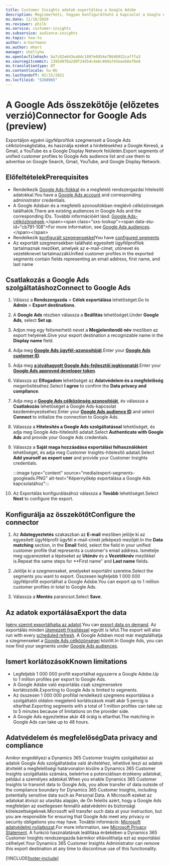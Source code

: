 ```yaml
---
title: Customer Insights adatok exportálása a Google Adsbe
description: Megismerheti, hogyan konfigurálható a kapcsolat a Google Adsszal.
ms.date: 11/18/2020
ms.reviewer: philk
ms.service: customer-insights
ms.subservice: audience-insights
ms.topic: how-to
author: m-hartmann
ms.author: mhart
manager: shellyha
ms.openlocfilehash: ba7c82e643ea0dc1897e0954e78646932cafffa3
ms.sourcegitcommit: 139548f8a2d0f24d54c4a6c404a743eeeb8ef8e0
ms.translationtype: HT
ms.contentlocale: hu-HU
ms.lasthandoff: 02/15/2021
ms.locfileid: "5268965"
---
```

# <a name="connector-for-google-ads-preview"></a><span data-ttu-id="cb791-103">A Google Ads összekötője (előzetes verzió)</span><span class="sxs-lookup"><span data-stu-id="cb791-103">Connector for Google Ads (preview)</span></span>

<span data-ttu-id="cb791-104">Exportáljon egyéni ügyfélprofilok szegmenseit a Google Ads célközönséglistába, és használja ezeket a hirdetésekhez a Google Kereső, a Gmail, a YouTube és a Google Display Network felületén.</span><span class="sxs-lookup"><span data-stu-id="cb791-104">Export segments of unified customer profiles to Google Ads audience list and use them to advertise on Google Search, Gmail, YouTube, and Google Display Network.</span></span> 

## <a name="prerequisites"></a><span data-ttu-id="cb791-105">Előfeltételek</span><span class="sxs-lookup"><span data-stu-id="cb791-105">Prerequisites</span></span>

-   <span data-ttu-id="cb791-106">Rendelkezik [Google Ads-fiókkal](https://ads.google.com/) és a megfelelő rendszergazdai hitelesítő adatokkal.</span><span class="sxs-lookup"><span data-stu-id="cb791-106">You have a [Google Ads account](https://ads.google.com/) and corresponding administrator credentials.</span></span>
-   <span data-ttu-id="cb791-107">A Google Adsban és a megfelelő azonosítókban meglévő célközönségek találhatók.</span><span class="sxs-lookup"><span data-stu-id="cb791-107">There are existing audiences in Google Ads and the corresponding IDs.</span></span> <span data-ttu-id="cb791-108">További információért lásd: [Google Ads-célközönségek](https://support.google.com/google-ads/answer/7558048?hl=en#:~:text=Audience%20lists%20is%20a%20section,Display%20Network%20through%20remarketing%20campaigns.).</span><span class="sxs-lookup"><span data-stu-id="cb791-108">For more information, see [Google Ads audiences](https://support.google.com/google-ads/answer/7558048?hl=en#:~:text=Audience%20lists%20is%20a%20section,Display%20Network%20through%20remarketing%20campaigns.).</span></span>
-   <span data-ttu-id="cb791-109">Rendelkezik [konfigurált szegmensekkel](segments.md)</span><span class="sxs-lookup"><span data-stu-id="cb791-109">You have [configured segments](segments.md)</span></span>
-   <span data-ttu-id="cb791-110">Az exportált szegmensekben található egyesített ügyfélprofilok tartalmaznak mezőket, amelyek az e-mail-címet, utónevet és vezetéknevet tartalmazzák</span><span class="sxs-lookup"><span data-stu-id="cb791-110">Unified customer profiles in the exported segments contain fields representing an email address, first name, and last name</span></span>

## <a name="connect-to-google-ads"></a><span data-ttu-id="cb791-111">Csatlakozás a Google Ads szolgáltatáshoz</span><span class="sxs-lookup"><span data-stu-id="cb791-111">Connect to Google Ads</span></span>

1. <span data-ttu-id="cb791-112">Válassz a **Rendszergazda** > **Célok exportálása** lehetőséget.</span><span class="sxs-lookup"><span data-stu-id="cb791-112">Go to **Admin** > **Export destinations**.</span></span>

1. <span data-ttu-id="cb791-113">A **Google Ads** részben válassza a **Beállítás** lehetőséget.</span><span class="sxs-lookup"><span data-stu-id="cb791-113">Under **Google Ads**, select **Set up**.</span></span>

1. <span data-ttu-id="cb791-114">Adjon meg egy felismerhető nevet a **Megjelenítendő név** mezőben az export helyének.</span><span class="sxs-lookup"><span data-stu-id="cb791-114">Give your export destination a recognizable name in the **Display name** field.</span></span>

1. <span data-ttu-id="cb791-115">Adja meg **[Google Ads ügyfél-azonosítóját](https://support.google.com/google-ads/answer/1704344)**.</span><span class="sxs-lookup"><span data-stu-id="cb791-115">Enter your **[Google Ads customer ID](https://support.google.com/google-ads/answer/1704344)**.</span></span>

1. <span data-ttu-id="cb791-116">Adja meg **[a jóváhagyott Google Ads-fejlesztői jogkivonatát](https://developers.google.com/google-ads/api/docs/first-call/dev-token)**.</span><span class="sxs-lookup"><span data-stu-id="cb791-116">Enter your **[Google Ads approved developer token](https://developers.google.com/google-ads/api/docs/first-call/dev-token)**.</span></span>

1. <span data-ttu-id="cb791-117">Válassza az **Elfogadom** lehetőséget az **Adatvédelem és a megfelelőség** megerősítéséhez.</span><span class="sxs-lookup"><span data-stu-id="cb791-117">Select **I agree** to confirm the **Data privacy and compliance**.</span></span>

1. <span data-ttu-id="cb791-118">Adja meg a **[Google Ads célközönség azonosítóját](https://support.google.com/google-ads/answer/7558048?hl=en#:~:text=Audience%20lists%20is%20a%20section,Display%20Network%20through%20remarketing%20campaigns.)**, és válassza a **Csatlakozás** lehetőséget a Google Ads-kapcsolat kezdeményezéséhez.</span><span class="sxs-lookup"><span data-stu-id="cb791-118">Enter your **[Google Ads audience ID](https://support.google.com/google-ads/answer/7558048?hl=en#:~:text=Audience%20lists%20is%20a%20section,Display%20Network%20through%20remarketing%20campaigns.)** and select **Connect** to initialize the connection to Google Ads.</span></span>

1. <span data-ttu-id="cb791-119">Válassza a **Hitelesítés a Google Ads szolgáltatással** lehetőséget, és adja meg Google Ads-hitelesítő adatait.</span><span class="sxs-lookup"><span data-stu-id="cb791-119">Select **Authenticate with Google Ads** and provide your Google Ads credentials.</span></span>

1. <span data-ttu-id="cb791-120">Válassza a **Saját maga hozzáadása exportálási felhasználóként** lehetőséget, és adja meg Customer Insights-hitelesítő adatait.</span><span class="sxs-lookup"><span data-stu-id="cb791-120">Select **Add yourself as export user** and provide your Customer Insights credentials.</span></span>

   :::image type="content" source="media/export-segments-googleads.PNG" alt-text="Képernyőkép exportálása a Google Ads kapcsolatához":::

1. <span data-ttu-id="cb791-122">Az Exportálás konfigurálásához válassza a **Tovább** lehetőséget.</span><span class="sxs-lookup"><span data-stu-id="cb791-122">Select **Next** to configure the export.</span></span>

## <a name="configure-the-connector"></a><span data-ttu-id="cb791-123">Konfigurálja az összekötőt</span><span class="sxs-lookup"><span data-stu-id="cb791-123">Configure the connector</span></span>

1. <span data-ttu-id="cb791-124">Az **Adategyeztetés** szakaszban az **E-mail** mezőben jelölje ki az egyesített ügyfélprofil ügyfél e-mail-címét jelképező mezőjét.</span><span class="sxs-lookup"><span data-stu-id="cb791-124">In the **Data matching** section, in the **Email** field, select the field in your unified customer profile that represents a customer's email address.</span></span> <span data-ttu-id="cb791-125">Ismételje meg ugyanezeket a lépéseket az **Utónév** és a **Vezetéknév** mezőkkel is.</span><span class="sxs-lookup"><span data-stu-id="cb791-125">Repeat the same steps for \*\*First name" and **Last name** fields.</span></span>

1. <span data-ttu-id="cb791-126">Jelölje ki a szegmenseket, amelyeket exportálni szeretne.</span><span class="sxs-lookup"><span data-stu-id="cb791-126">Select the segments you want to export.</span></span> <span data-ttu-id="cb791-127">Összesen legfeljebb 1 000 000 ügyfélprofilt exportálhat a Google Adsbe.</span><span class="sxs-lookup"><span data-stu-id="cb791-127">You can export up to 1 million customer profiles in total to Google Ads.</span></span>

1. <span data-ttu-id="cb791-128">Válassza a **Mentés** parancsot.</span><span class="sxs-lookup"><span data-stu-id="cb791-128">Select **Save**.</span></span>

## <a name="export-the-data"></a><span data-ttu-id="cb791-129">Az adatok exportálása</span><span class="sxs-lookup"><span data-stu-id="cb791-129">Export the data</span></span>

<span data-ttu-id="cb791-130">[Igény szerint exportálhatja az adatot](export-destinations.md).</span><span class="sxs-lookup"><span data-stu-id="cb791-130">You can [export data on demand](export-destinations.md).</span></span> <span data-ttu-id="cb791-131">Az exportálás minden [ütemezett frissítéssel](system.md#schedule-tab) együtt is lefut.</span><span class="sxs-lookup"><span data-stu-id="cb791-131">The export will also run with every [scheduled refresh](system.md#schedule-tab).</span></span> <span data-ttu-id="cb791-132">A Google Adsben most már megtalálhatja a szegmenseket a [Google Ads célközönségei](https://support.google.com/google-ads/answer/7558048?hl=en/) között.</span><span class="sxs-lookup"><span data-stu-id="cb791-132">In Google Ads, you can now find your segments under [Google Ads audiences](https://support.google.com/google-ads/answer/7558048?hl=en/).</span></span>

## <a name="known-limitations"></a><span data-ttu-id="cb791-133">Ismert korlátozások</span><span class="sxs-lookup"><span data-stu-id="cb791-133">Known limitations</span></span>

- <span data-ttu-id="cb791-134">Legfeljebb 1 000 000 profilt exportálhat egyszerre a Google Adsbe.</span><span class="sxs-lookup"><span data-stu-id="cb791-134">Up to 1 million profiles per export to Google Ads.</span></span>
- <span data-ttu-id="cb791-135">A Google Adsbe való exportálás csak szegmensekre korlátozódik.</span><span class="sxs-lookup"><span data-stu-id="cb791-135">Exporting to Google Ads is limited to segments.</span></span>
- <span data-ttu-id="cb791-136">Az összesen 1 000 000 profillal rendelkező szegmens exportálása a szolgáltatói oldalon megjelenő korlátozások miatt akár 5 percig is eltarthat.</span><span class="sxs-lookup"><span data-stu-id="cb791-136">Exporting segments with a total of 1 million profiles can take up to 5 minutes because of limitations on the provider side.</span></span> 
- <span data-ttu-id="cb791-137">A Google Ads egyeztetése akár 48 óráig is eltarthat.</span><span class="sxs-lookup"><span data-stu-id="cb791-137">The matching in Google Ads can take up to 48 hours.</span></span>

## <a name="data-privacy-and-compliance"></a><span data-ttu-id="cb791-138">Adatvédelem és megfelelőség</span><span class="sxs-lookup"><span data-stu-id="cb791-138">Data privacy and compliance</span></span>

<span data-ttu-id="cb791-139">Amikor engedélyezi a Dynamics 365 Customer Insights szolgáltatást az adatok Google Ads szolgáltatásba való átviteléhez, lehetővé teszi az adatok átvitelét a megfelelőségi határvonalon kívülre a Dynamics 365 Customer Insights szolgáltatás számára, beleértve a potenciálisan érzékeny adatokat, például a személyes adatokat.</span><span class="sxs-lookup"><span data-stu-id="cb791-139">When you enable Dynamics 365 Customer Insights to transmit data to Google Ads, you allow transfer of data outside of the compliance boundary for Dynamics 365 Customer Insights, including potentially sensitive data such as Personal Data.</span></span> <span data-ttu-id="cb791-140">A Microsoft ezeket az adatokat átviszi az utasítás alapján, de Ön felelős azért, hogy a Google Ads megfeleljen az esetlegesen fennálló adatvédelmi és biztonsági kötelezettségeknek.</span><span class="sxs-lookup"><span data-stu-id="cb791-140">Microsoft will transfer such data at your instruction, but you are responsible for ensuring that Google Ads meet any privacy or security obligations you may have.</span></span> <span data-ttu-id="cb791-141">További információ: [Microsoft adatvédelmi nyilatkozat](https://go.microsoft.com/fwlink/?linkid=396732).</span><span class="sxs-lookup"><span data-stu-id="cb791-141">For more information, see [Microsoft Privacy Statement](https://go.microsoft.com/fwlink/?linkid=396732).</span></span>
<span data-ttu-id="cb791-142">A funkció használatának leállítása érdekében a Dynamics 365 Customer Insights rendszergazda bármikor eltávolíthatja ezt az exportálási célhelyet.</span><span class="sxs-lookup"><span data-stu-id="cb791-142">Your Dynamics 365 Customer Insights Administrator can remove this export destination at any time to discontinue use of this functionality.</span></span>


[!INCLUDE[footer-include](../includes/footer-banner.md)]